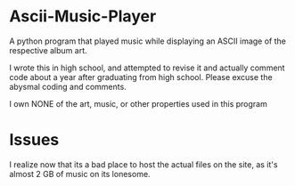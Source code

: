 # Ascii-Music-Player
A python program that played music while displaying an ASCII image of the respective album art.

I wrote this in high school, and attempted to revise it and actually comment code about a year after graduating from high school. Please excuse the abysmal coding and comments.

I own NONE of the art, music, or other properties used in this program

# Issues
I realize now that its a bad place to host the actual files on the site, as it's almost 2 GB of music on its lonesome.
